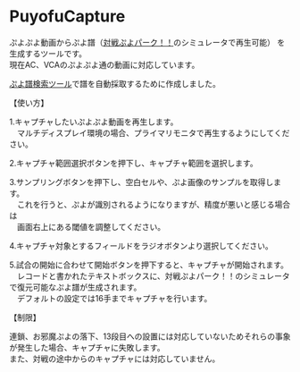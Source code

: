 PuyofuCapture
=============

ぷよぷよ動画からぷよ譜（[対戦ぷよパーク！！](<http://www.puyop.com/>)のシミュレータで再生可能）
を生成するツールです。  
現在AC、VCAのぷよぷよ通の動画に対応しています。

[ぷよ譜検索ツール](http://www.cuboktahedron.sakura.ne.jp/pse/)で譜を自動採取するために作成しました。

【使い方】

1.キャプチャしたいぷよぷよ動画を再生します。  
　マルチディスプレイ環境の場合、プライマリモニタで再生するようにしてください。

2.キャプチャ範囲選択ボタンを押下し、キャプチャ範囲を選択します。

3.サンプリングボタンを押下し、空白セルや、ぷよ画像のサンプルを取得します。  
　これを行うと、ぷよが識別されるようになりますが、精度が悪いと感じる場合は  
　画面右上にある閾値を調整してください。

4.キャプチャ対象とするフィールドをラジオボタンより選択してください。

5.試合の開始に合わせて開始ボタンを押下すると、キャプチャが開始されます。  
　レコードと書かれたテキストボックスに、対戦ぷよパーク！！のシミュレータで復元可能なぷよ譜が生成されます。  
　デフォルトの設定では16手までキャプチャを行います。  

【制限】

連鎖、お邪魔ぷよの落下、13段目への設置には対応していないためそれらの事象が発生した場合、キャプチャに失敗します。  
また、対戦の途中からのキャプチャには対応していません。

